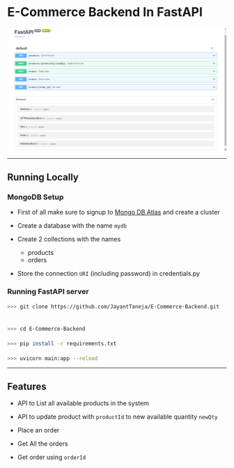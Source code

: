 # E-Commerce Backend In FastAPI

![home](./screenshots/home.png)

---

## Running Locally

### MongoDB Setup
- First of all make sure to signup to [Mongo DB Atlas](https://www.mongodb.com/atlas) and create a cluster

- Create a database with the name ```mydb```

- Create 2 collections with the names
    - products
    - orders

- Store the connection ```URI``` (including password) in credentials.py 

### Running FastAPI server

``` bash
>>> git clone https://github.com/JayantTaneja/E-Commerce-Backend.git


>>> cd E-Commerce-Backend

>>> pip install -r requirements.txt

>>> uvicorn main:app --reload
```

---

## Features

- API to List all available products in the system

- API to update product with ```productId``` to new available quantity ```newQty```

- Place an order

- Get All the orders

- Get order using ```orderId```